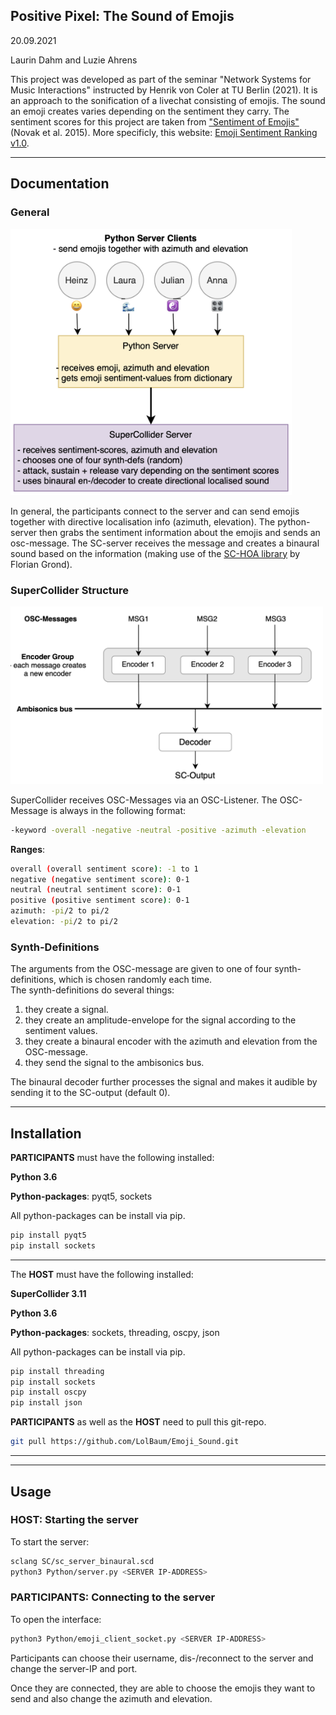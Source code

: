 ## Positive Pixel: The Sound of Emojis
20.09.2021

Laurin Dahm and Luzie Ahrens

This project was developed as part of the seminar "Network Systems for Music Interactions" instructed by Henrik von Coler at TU Berlin (2021). It is an approach to the sonification of a livechat consisting of emojis. The sound an emoji creates varies depending on the sentiment they carry. The sentiment scores for this project are taken from ["Sentiment of Emojis"](https://journals.plos.org/plosone/article?id=10.1371/journal.pone.0144296) (Novak et al. 2015). More specificly, this website: [Emoji Sentiment Ranking v1.0](http://kt.ijs.si/data/Emoji_sentiment_ranking/).
 ________________________________________________________________________________________________

## Documentation

### General

<img src="other/program_exp.png" width="450"/>

In general, the participants connect to the server and can send emojis together with directive localisation info (azimuth, elevation). The python-server then grabs the sentiment information about the emojis and sends an osc-message. The SC-server receives the message and creates a binaural sound based on the information (making use of the [SC-HOA library](https://github.com/florian-grond/SC-HOA) by Florian Grond).

### SuperCollider Structure

<img src="other/SC_struct.png" width="500"/>

SuperCollider receives OSC-Messages via an OSC-Listener. The OSC-Message is always in the following format:

```bash
-keyword -overall -negative -neutral -positive -azimuth -elevation
```

**Ranges**:<br>
```bash
overall (overall sentiment score): -1 to 1
negative (negative sentiment score): 0-1
neutral (neutral sentiment score): 0-1
positive (positive sentiment score): 0-1
azimuth: -pi/2 to pi/2
elevation: -pi/2 to pi/2
```

### Synth-Definitions
The arguments from the OSC-message are given to one of four synth-definitions, which is chosen randomly each time.<br>
The synth-definitions do several things:<br>

1. they create a signal.<br>
2. they create an amplitude-envelope for the signal according to the sentiment values.<br>
3. they create a binaural encoder with the azimuth and elevation from the OSC-message.<br>
4. they send the signal to the ambisonics bus.

The binaural decoder further processes the signal and makes it audible by sending it to the SC-output (default 0).

________________________________________________________________________________________________

## Installation
**PARTICIPANTS** must have the following installed:

**Python 3.6**

**Python-packages**: pyqt5, sockets

All python-packages can be install via pip.

```bash
pip install pyqt5
pip install sockets
```


________________________________________________________________________________________________
The **HOST** must have the following installed:

**SuperCollider 3.11**

**Python 3.6**

**Python-packages**: sockets, threading, oscpy, json

All python-packages can be install via pip.

```bash
pip install threading
pip install sockets
pip install oscpy
pip install json
```

**PARTICIPANTS** as well as the **HOST** need to pull this git-repo.

```bash
git pull https://github.com/LolBaum/Emoji_Sound.git
```
________________________________________________________________________________________________
________________________________________________________________________________________________

## Usage

### HOST: Starting the server
To start the server:
```bash
sclang SC/sc_server_binaural.scd 
python3 Python/server.py <SERVER IP-ADDRESS>
```


### PARTICIPANTS: Connecting to the server
To open the interface: 
```bash
python3 Python/emoji_client_socket.py <SERVER IP-ADDRESS>
```


Participants can choose their username, dis-/reconnect to the server and change the server-IP and port.

Once they are connected, they are able to choose the emojis they want to send and also change the azimuth and elevation.



